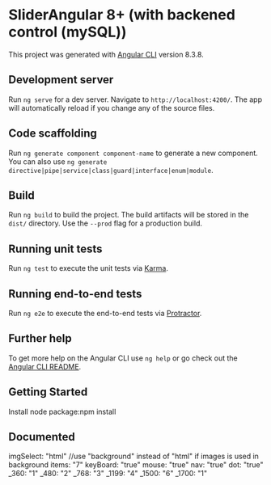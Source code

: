 # SliderAngular 8+ (with backened control (mySQL))

This project was generated with [Angular CLI](https://github.com/angular/angular-cli) version 8.3.8.

## Development server

Run `ng serve` for a dev server. Navigate to `http://localhost:4200/`. The app will automatically reload if you change any of the source files.

## Code scaffolding

Run `ng generate component component-name` to generate a new component. You can also use `ng generate directive|pipe|service|class|guard|interface|enum|module`.

## Build

Run `ng build` to build the project. The build artifacts will be stored in the `dist/` directory. Use the `--prod` flag for a production build.

## Running unit tests

Run `ng test` to execute the unit tests via [Karma](https://karma-runner.github.io).

## Running end-to-end tests

Run `ng e2e` to execute the end-to-end tests via [Protractor](http://www.protractortest.org/).

## Further help

To get more help on the Angular CLI use `ng help` or go check out the [Angular CLI README](https://github.com/angular/angular-cli/blob/master/README.md).


## Getting Started
Install node 
package:npm install

## Documented
imgSelect: "html"  //use "background" instead of "html" if images is used in background
items: "7"
keyBoard: "true"
mouse: "true"
nav: "true"
dot: "true" 
_360: "1"
_480: "2"
_768: "3"
_1199: "4"
_1500: "6"
_1700: "1"





